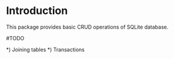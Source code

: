 # Introduction 
This package provides basic CRUD operations of SQLite database.

#TODO

*) Joining tables
*) Transactions
